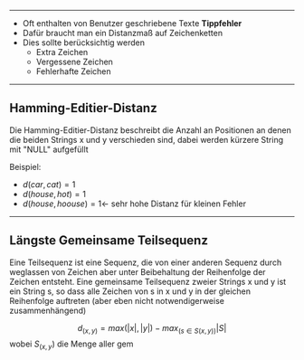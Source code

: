 
---
- Oft enthalten von Benutzer geschriebene Texte **Tippfehler**
- Dafür braucht man ein Distanzmaß auf Zeichenketten
- Dies sollte berücksichtig werden
	- Extra Zeichen
	- Vergessene Zeichen
	- Fehlerhafte Zeichen

---
## Hamming-Editier-Distanz
Die Hamming-Editier-Distanz beschreibt die Anzahl an Positionen an denen die beiden Strings x und y verschieden sind, dabei werden kürzere String mit "NULL" aufgefüllt

Beispiel:
- $d(car,cat) = 1$
- $d(house,hot) = 1$
- $d(house,hoouse)= 1 \leftarrow$ sehr hohe Distanz für kleinen Fehler

---
## Längste Gemeinsame Teilsequenz
Eine Teilsequenz ist eine Sequenz, die von einer anderen Sequenz durch weglassen von Zeichen aber unter Beibehaltung der Reihenfolge der Zeichen entsteht.
Eine gemeinsame Teilsequenz zweier Strings x und y ist ein String s, so dass alle Zeichen von s in x und y in der gleichen Reihenfolge auftreten (aber eben nicht notwendigerweise zusammenhängend)

$$d_{(x,y)}= max(|x|,|y|)-max_{(s\in S(x,y))}|S|$$
wobei $S_{(x,y})$ die Menge aller gem
